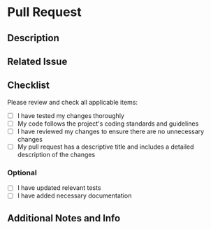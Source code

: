 # Pull Request

## Description

<!-- Please include a brief description of the changes introduced by this pull request. -->

## Related Issue

<!-- If this pull request addresses a specific issue, please reference it here using GitHub's syntax (e.g., #123). -->

## Checklist

Please review and check all applicable items:

- [ ] I have tested my changes thoroughly
- [ ] My code follows the project's coding standards and guidelines
- [ ] I have reviewed my changes to ensure there are no unnecessary changes
- [ ] My pull request has a descriptive title and includes a detailed description of the changes

### Optional

- [ ] I have updated relevant tests
- [ ] I have added necessary documentation

## Additional Notes and Info

<!-- Include any additional information or context that might be helpful for reviewers. -->

